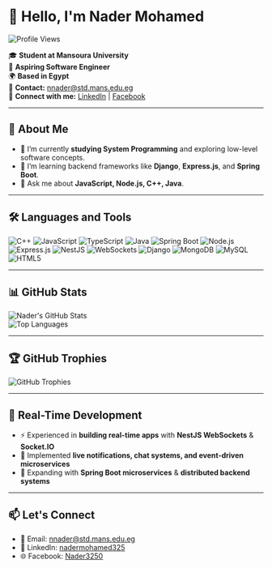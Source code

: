 # 👋 Hello, I'm Nader Mohamed

![Profile Views](https://komarev.com/ghpvc/?username=NaderMohamed325&color=blueviolet)

🎓 **Student at Mansoura University**  
💼 **Aspiring Software Engineer**  
🌍 **Based in Egypt**  
📧 **Contact:** nnader@std.mans.edu.eg  
🔗 **Connect with me:** [LinkedIn](https://www.linkedin.com/in/nadermohamed325) | [Facebook](https://www.facebook.com/Nader3250)

---

## 🚀 About Me

- 📘 I’m currently **studying System Programming** and exploring low-level software concepts.  
- 🌱 I’m learning backend frameworks like **Django**, **Express.js**, and **Spring Boot**.  
- 💬 Ask me about **JavaScript, Node.js, C++, Java**.  

---

## 🛠️ Languages and Tools

![C++](https://img.shields.io/badge/C++-00599C?style=flat&logo=c%2B%2B&logoColor=white)
![JavaScript](https://img.shields.io/badge/JavaScript-F7DF1E?style=flat&logo=javascript&logoColor=black)
![TypeScript](https://img.shields.io/badge/TypeScript-3178C6?style=flat&logo=typescript&logoColor=white)
![Java](https://img.shields.io/badge/Java-007396?style=flat&logo=java&logoColor=white)
![Spring Boot](https://img.shields.io/badge/SpringBoot-6DB33F?style=flat&logo=springboot&logoColor=white)
![Node.js](https://img.shields.io/badge/Node.js-339933?style=flat&logo=node.js&logoColor=white)
![Express.js](https://img.shields.io/badge/Express.js-000000?style=flat&logo=express&logoColor=white)
![NestJS](https://img.shields.io/badge/NestJS-E0234E?style=flat&logo=nestjs&logoColor=white)
![WebSockets](https://img.shields.io/badge/WebSockets-010101?style=flat&logo=socket.io&logoColor=white)
![Django](https://img.shields.io/badge/Django-092E20?style=flat&logo=django&logoColor=white)
![MongoDB](https://img.shields.io/badge/MongoDB-47A248?style=flat&logo=mongodb&logoColor=white)
![MySQL](https://img.shields.io/badge/MySQL-4479A1?style=flat&logo=mysql&logoColor=white)
![HTML5](https://img.shields.io/badge/HTML5-E34F26?style=flat&logo=html5&logoColor=white)

---

## 📊 GitHub Stats

![Nader's GitHub Stats](https://github-readme-stats.vercel.app/api?username=NaderMohamed325&show_icons=true&theme=radical)  
![Top Languages](https://github-readme-stats.vercel.app/api/top-langs/?username=NaderMohamed325&layout=compact&theme=radical)

---

## 🏆 GitHub Trophies

![GitHub Trophies](https://github-profile-trophy.vercel.app/?username=NaderMohamed325&theme=radical&no-bg=true&no-frame=true)

---

## 📡 Real-Time Development

- ⚡ Experienced in **building real-time apps** with **NestJS WebSockets** & **Socket.IO**  
- 🔔 Implemented **live notifications, chat systems, and event-driven microservices**  
- 🌱 Expanding with **Spring Boot microservices** & **distributed backend systems**

---

## 📫 Let's Connect

- 📧 Email: nnader@std.mans.edu.eg  
- 💼 LinkedIn: [nadermohamed325](https://www.linkedin.com/in/nadermohamed325)  
- 🌐 Facebook: [Nader3250](https://www.facebook.com/Nader3250)